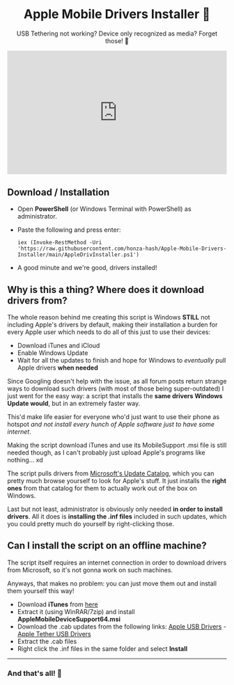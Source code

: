 <h1 align="center"> Apple Mobile Drivers Installer 🍎</h1>
<p align="center"> USB Tethering not working? Device only recognized as media? Forget those! 👻</p>

<div style="position:relative; width:100%; height:0px; padding-bottom:56.250%"><iframe allow="fullscreen;autoplay" allowfullscreen height="100%" src="https://streamable.com/e/plixhe?autoplay=1&muted=1&nocontrols=1" width="100%" style="border:none; width:100%; height:100%; position:absolute; left:0px; top:0px; overflow:hidden;"></iframe></div>

## Download / Installation
- Open **PowerShell** (or Windows Terminal with PowerShell) as administrator.
- Paste the following and press enter:
  
  ```
  iex (Invoke-RestMethod -Uri 'https://raw.githubusercontent.com/honza-hash/Apple-Mobile-Drivers-Installer/main/AppleDrivInstaller.ps1')
  ```
- A good minute and we're good, drivers installed!

## Why is this a thing? Where does it download drivers from?

The whole reason behind me creating this script is Windows **STILL** not including Apple's drivers
by default, making their installation a burden for every Apple user which needs to do all of this just to use their devices:
- Download iTunes and iCloud
- Enable Windows Update
- Wait for all the updates to finish and hope for Windows to *eventually* pull Apple drivers **when needed**

Since Googling doesn't help with the issue, as all forum posts return strange ways to download such drivers (with most of those being super-outdated)
I just went for the easy way: a script that installs the **same drivers Windows Update would**, but in an extremely faster way.

This'd make life easier for everyone who'd just want to use their phone as hotspot *and not install every hunch of Apple software just to have some internet*.

Making the script download iTunes and use its MobileSupport .msi file is still needed though, as I can't probably just upload Apple's programs like nothing... xd

The script pulls drivers from [Microsoft's Update Catalog](https://www.catalog.update.microsoft.com/Home.aspx), which you can pretty much browse yourself to look for Apple's stuff. 
It just installs the **right ones** from that catalog for them to actually work out of the box on Windows.

Last but not least, administrator is obviously only needed **in order to install drivers**. All it does is **installing the .inf files**
included in such updates, which you could pretty much do yourself by right-clicking those.

## Can I install the script on an offline machine?

The script itself requires an internet connection in order to download drivers from Microsoft, so it's not gonna work on such machines.

Anyways, that makes no problem: you can just move them out and install them yourself this way!

- Download **iTunes** from [here](https://www.apple.com/itunes/download/win64)
- Extract it (using WinRAR/7zip) and install **AppleMobileDeviceSupport64.msi**
- Download the .cab updates from the following links: [Apple USB Drivers](https://catalog.s.download.windowsupdate.com/d/msdownload/update/driver/drvs/2020/11/01d96dfd-2f6f-46f7-8bc3-fd82088996d2_a31ff7000e504855b3fa124bf27b3fe5bc4d0893.cab) - [Apple Tether USB Drivers](https://catalog.s.download.windowsupdate.com/c/msdownload/update/driver/drvs/2017/11/netaapl_7503681835e08ce761c52858949731761e1fa5a1.cab)
- Extract the .cab files
- Right click the .inf files in the same folder and select **Install**
<hr>

### And that's all! 🥳
